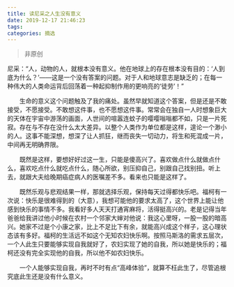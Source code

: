 ```yaml
---
title: 读尼采之人生没有意义
date: 2019-12-17 21:46:23
tags:
categories: 摘选
---
```


> 非原创

尼采：“人，动物的人，就根本没有意义。他在地球上的存在根本没有目的：‘人到底为什么？’——这是一个没有答案的问题。对于人和地球意志是缺乏的；在每一种伟大的人类命运背后回荡着一种起抑制作用的更响亮的‘徒劳’！”

<!--more-->

　　生命的意义这个问题触及了我的痛处。虽然早就知道这个答案，但是还是不敢接受，不愿接受。不敢想这件事，也不愿想这件事。常常会在独自一人时想象巨大的天体在宇宙中游荡的画面，人世间的喧嚣连蚊子的嘤嘤嗡嗡都不如，只是一片死寂。存在与不存在没什么太大差异。以整个人类作为单位都是这样，遑论一个渺小的人。这事不能深想，想深了让人抓狂，继而丧失一切动力，将生和死混成一片，中间再无明确界限。

　　既然是这样，要想好好过这一生，只能是傻高兴了。喜欢做点什么就做点什么，喜欢吃点什么就吃点什么，随心所欲，别压抑自己，别跟自己找别扭。听上去，就跟大夫给晚期癌症病人的医嘱差不多。看来也只能是这样了。

　　既然乐观与悲观结果一样，那就选择乐观，保持每天过得都快乐吧。福柯有一次说：快乐是很难得到的（大意），我想可能他的要求太高了，这个世界上能让他感到快乐的事情不多。我看好多人天天打通宵麻将，活得挺高兴的。老是记得当年爸爸给我讲过他小时候在农村一个邻家大婶对他说：我这心里呀，一股一股的暗高兴。她家不过是个小康之家，比上不足比下有余，就能高兴成这个样子，这心理状态该有多好。福柯的生活远不如这个无知农妇快乐啊。按照马斯洛的需求五层次，一个人此生只要能够实现自我就好了，农妇实现了她的自我，所以她是快乐的；福柯还没有完全实现他的自我，所以他不如农妇快乐。

　　一个人能够实现自我，再时不时有点“高峰体验”，就算不枉此生了，尽管追根究底此生还是没有什么意义。
